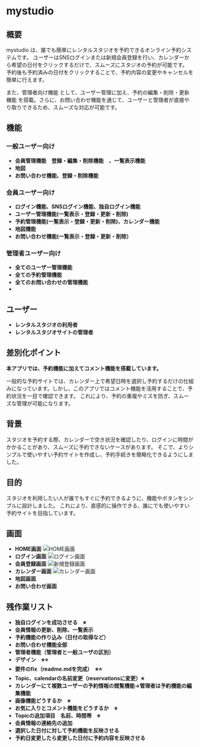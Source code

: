 # mystudio
## 概要
mystudio は、誰でも簡単にレンタルスタジオを予約できるオンライン予約システムです。
ユーザーはSNSログインまたは新規会員登録を行い、カレンダーから希望の日付をクリックするだけで、スムーズにスタジオの予約が可能です。
予約後も予約済みの日付をクリックすることで、予約内容の変更やキャンセルを簡単に行えます。

また、管理者向け機能 として、ユーザー管理に加え、予約の編集・削除・更新機能 を搭載。さらに、お問い合わせ機能を通じて、ユーザーと管理者が直接やり取りできるため、スムーズな対応が可能です。
## 機能
### 一般ユーザー向け
- **会員管理機能　登録・編集・削除機能　、一覧表示機能**
- **地図**
- **お問い合わせ機能、登録・削除機能**
### 会員ユーザー向け
 - **ログイン機能、SNSログイン機能、独自ログイン機能**
 - **ユーザー管理機能(一覧表示・登録・更新・削除)**
 - **予約管理機能(一覧表示・登録・更新・削除)、カレンダー機能**
 - **地図機能**
 - **お問い合わせ機能(一覧表示・登録・更新・削除）**
### 管理者ユーザー向け
 - **全てのユーザー管理機能**
 - **全ての予約管理機能**
 - **全てのお問い合わせの管理機能**
 - 
## ユーザー
- **レンタルスタジオの利用者**
- **レンタルスタジオサイトの管理者**

## 差別化ポイント
**本アプリでは、予約機能に加えてコメント機能を搭載しています。**

一般的な予約サイトでは、カレンダー上で希望日時を選択し予約するだけの仕組みになっています。しかし、このアプリではコメント機能を活用することで、予約状況を一目で確認できます。
これにより、予約の重複やミスを防ぎ、スムーズな管理が可能になります。

## 背景
スタジオを予約する際、カレンダーで空き状況を確認したり、ログインに時間がかかることがあり、スムーズに予約できないケースがあります。
そこで、よりシンプルで使いやすい予約サイトを作成し、予約手続きを簡略化できるようにしました。

## 目的
スタジオを利用したい人が誰でもすぐに予約できるように、機能やボタンをシンプルに設計しました。
これにより、直感的に操作できる、誰にでも使いやすい予約サイトを目指しています。

## 画面
- **HOME画面**
![HOME画面](https://i.gyazo.com/6e1025bbc96e3036e87084a9428caf77.png)
- **ログイン画面**
![ログイン画面](https://i.gyazo.com/b96b147a17db017cb35f1c33ae75af1a.png)
- **会員登録画面**
![新規登録画面](https://i.gyazo.com/50c53b5dba88e06310b1efc68fa5458d.png)
- **カレンダー画面**
![カレンダー画面](https://i.gyazo.com/164a7a3e898d6b0234a74225b60f9626.png)
- **地図画面**
- **お問い合わせ画面**

## 残作業リスト
- **独自ログインを成功させる　⭐︎**
- **会員情報の更新、削除、一覧表示**
- **予約機能の作り込み（日付の取得など）**
- **お問い合わせ機能全部**
- **管理者機能（管理者と一般ユーザの区別）**
- **デザイン　⭐︎⭐️**
- **要件のfix（readme.mdを完成）　⭐︎⭐️**
- **Topic、calendarの名前変更（reservationsに変更）⭐︎**
- **カレンダーにて複数ユーザーの予約情報の閲覧機能→管理者は予約機能の編集機能**
- **画像機能どうするか　⭐︎**
- **お気に入りとコメント機能をどうするか　⭐︎**
- **Topicの追加項目　名前、時間帯　⭐︎**
- **会員情報の連絡先の追加**
- **選択した日付に対して予約機能を反映させる**
- **予約日変更したら変更した日付に予約内容を反映させる**
